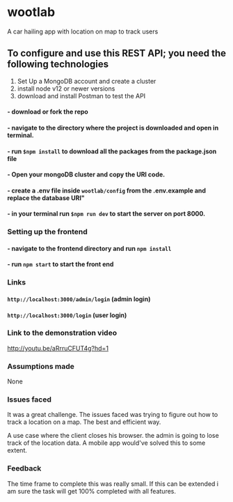 # wootlab
A car hailing app with location on map to track users

## To configure and use this REST API; you need the following technologies

1. Set Up a MongoDB account and create a cluster
2. install node v12 or newer versions
3. download and install Postman to test the API

#### - download or fork the repo

#### - navigate to the directory where the project is downloaded and open in terminal.

#### - run `$npm install` to download all the packages from the package.json file


#### - Open your mongoDB cluster and copy the URI code. 

#### - create a .env file inside `wootlab/config` from the .env.example and replace the database URI"

#### - in your terminal run `$npm run dev` to start the server on port 8000.

### Setting up the frontend

#### - navigate to the frontend directory and run `npm install`
#### - run `npm start` to start the front end

### Links
#### `http://localhost:3000/admin/login` (admin login)

#### `http://localhost:3000/login` (user login)
### Link to the demonstration video
http://youtu.be/aRrruCFUT4g?hd=1

### Assumptions made
None

### Issues faced
It was a great challenge. The issues faced was trying to figure out how to track a location on a map. The best and efficient way.

A use case where the client closes his browser. the admin is going to lose track of the location data. A mobile app would've solved this to some extent.

### Feedback
The time frame to complete this was really small. If this can be extended i am sure the task will get 100% completed with all features.
